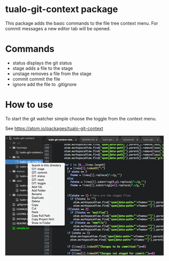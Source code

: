 # tualo-git-context package

This package adds the basic commands to the file tree context menu.
For commit messages a new editor tab will be opened.

Commands
========

  * status displays the git status
  * stage adds a file to the stage
  * unstage removes a file from the stage
  * commit commit the file
  * ignore add the file to .gitignore

How to use
==========

To start the git watcher simple choose the toggle from the context menu.


See <https://atom.io/packages/tualo-git-context>

![](https://raw.githubusercontent.com/tualo/tualo-git-context/master/tualo-git-context-preview-atom.png)

